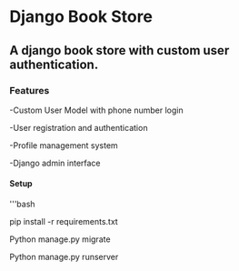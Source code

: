 # **Django Book Store**
 
## **A django book store with custom user authentication**.

### **Features**

-Custom User Model with phone number login

-User registration and authentication

-Profile management system

-Django admin interface


#### **Setup**

'''bash

pip install -r requirements.txt

Python manage.py migrate

Python manage.py runserver